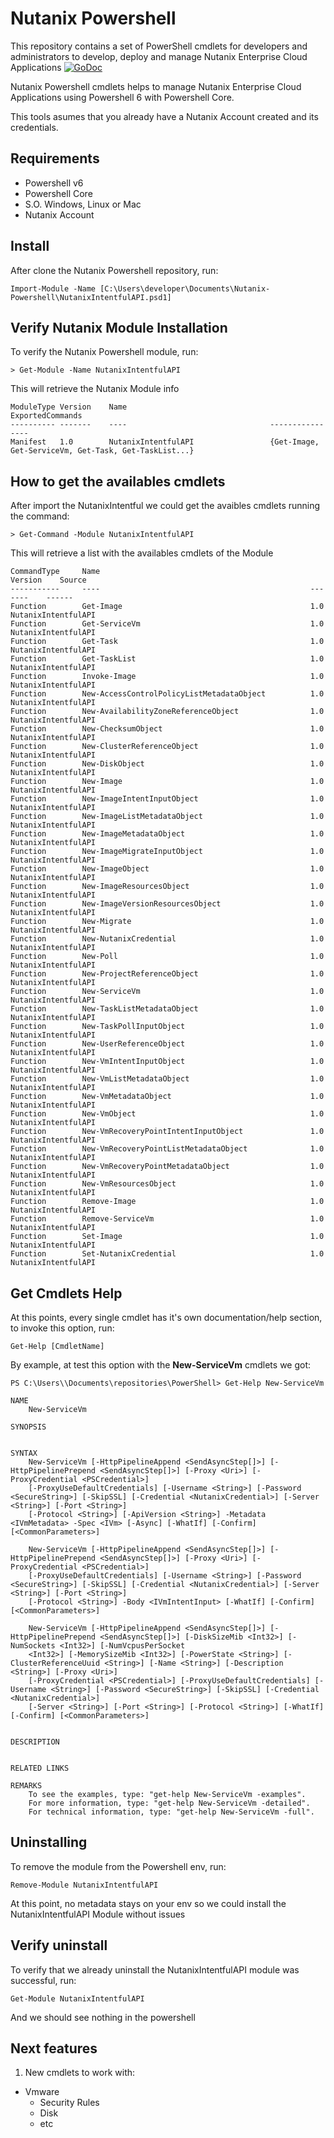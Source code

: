 # Nutanix Powershell

This repository contains a set of PowerShell cmdlets for developers and administrators to develop, deploy and manage Nutanix Enterprise Cloud Applications
[![GoDoc](https://godoc.org/github.com/tools/godep?status.svg)](https://developer.nutanix.com/reference/prism_central/v3/)

Nutanix Powershell cmdlets helps to manage Nutanix Enterprise Cloud Applications using Powershell 6 with Powershell Core.

This tools asumes that you already have a Nutanix Account created and its credentials.

## Requirements

 - Powershell v6
 - Powershell Core
 - S.O. Windows, Linux or Mac
 - Nutanix Account

## Install

After clone the Nutanix Powershell repository, run:

```console
Import-Module -Name [C:\Users\developer\Documents\Nutanix-Powershell\NutanixIntentfulAPI.psd1]
```

## Verify Nutanix Module Installation

To verify the Nutanix Powershell module, run:

```console
> Get-Module -Name NutanixIntentfulAPI
```

This will retrieve the Nutanix Module info

``` console
ModuleType Version    Name                                ExportedCommands
---------- -------    ----                                ----------------
Manifest   1.0        NutanixIntentfulAPI                 {Get-Image, Get-ServiceVm, Get-Task, Get-TaskList...}
```

## How to get the availables cmdlets

After import the NutanixIntentful we could get the avaibles cmdlets running the command:

```console
> Get-Command -Module NutanixIntentfulAPI
```

This will retrieve a list with the availables cmdlets of the Module

``` console
CommandType     Name                                               Version    Source
-----------     ----                                               -------    ------
Function        Get-Image                                          1.0        NutanixIntentfulAPI
Function        Get-ServiceVm                                      1.0        NutanixIntentfulAPI
Function        Get-Task                                           1.0        NutanixIntentfulAPI
Function        Get-TaskList                                       1.0        NutanixIntentfulAPI
Function        Invoke-Image                                       1.0        NutanixIntentfulAPI
Function        New-AccessControlPolicyListMetadataObject          1.0        NutanixIntentfulAPI
Function        New-AvailabilityZoneReferenceObject                1.0        NutanixIntentfulAPI
Function        New-ChecksumObject                                 1.0        NutanixIntentfulAPI
Function        New-ClusterReferenceObject                         1.0        NutanixIntentfulAPI
Function        New-DiskObject                                     1.0        NutanixIntentfulAPI
Function        New-Image                                          1.0        NutanixIntentfulAPI
Function        New-ImageIntentInputObject                         1.0        NutanixIntentfulAPI
Function        New-ImageListMetadataObject                        1.0        NutanixIntentfulAPI
Function        New-ImageMetadataObject                            1.0        NutanixIntentfulAPI
Function        New-ImageMigrateInputObject                        1.0        NutanixIntentfulAPI
Function        New-ImageObject                                    1.0        NutanixIntentfulAPI
Function        New-ImageResourcesObject                           1.0        NutanixIntentfulAPI
Function        New-ImageVersionResourcesObject                    1.0        NutanixIntentfulAPI
Function        New-Migrate                                        1.0        NutanixIntentfulAPI
Function        New-NutanixCredential                              1.0        NutanixIntentfulAPI
Function        New-Poll                                           1.0        NutanixIntentfulAPI
Function        New-ProjectReferenceObject                         1.0        NutanixIntentfulAPI
Function        New-ServiceVm                                      1.0        NutanixIntentfulAPI
Function        New-TaskListMetadataObject                         1.0        NutanixIntentfulAPI
Function        New-TaskPollInputObject                            1.0        NutanixIntentfulAPI
Function        New-UserReferenceObject                            1.0        NutanixIntentfulAPI
Function        New-VmIntentInputObject                            1.0        NutanixIntentfulAPI
Function        New-VmListMetadataObject                           1.0        NutanixIntentfulAPI
Function        New-VmMetadataObject                               1.0        NutanixIntentfulAPI
Function        New-VmObject                                       1.0        NutanixIntentfulAPI
Function        New-VmRecoveryPointIntentInputObject               1.0        NutanixIntentfulAPI
Function        New-VmRecoveryPointListMetadataObject              1.0        NutanixIntentfulAPI
Function        New-VmRecoveryPointMetadataObject                  1.0        NutanixIntentfulAPI
Function        New-VmResourcesObject                              1.0        NutanixIntentfulAPI
Function        Remove-Image                                       1.0        NutanixIntentfulAPI
Function        Remove-ServiceVm                                   1.0        NutanixIntentfulAPI
Function        Set-Image                                          1.0        NutanixIntentfulAPI
Function        Set-NutanixCredential                              1.0        NutanixIntentfulAPI
```

## Get Cmdlets Help

At this points, every single cmdlet has it's own documentation/help section, to invoke this option, run:

``` console
Get-Help [CmdletName]
```

By example, at test this option with the **New-ServiceVm** cmdlets we got:

```console
PS C:\Users\\Documents\repositories\PowerShell> Get-Help New-ServiceVm

NAME
    New-ServiceVm

SYNOPSIS


SYNTAX
    New-ServiceVm [-HttpPipelineAppend <SendAsyncStep[]>] [-HttpPipelinePrepend <SendAsyncStep[]>] [-Proxy <Uri>] [-ProxyCredential <PSCredential>]
    [-ProxyUseDefaultCredentials] [-Username <String>] [-Password <SecureString>] [-SkipSSL] [-Credential <NutanixCredential>] [-Server <String>] [-Port <String>]
    [-Protocol <String>] [-ApiVersion <String>] -Metadata <IVmMetadata> -Spec <IVm> [-Async] [-WhatIf] [-Confirm] [<CommonParameters>]

    New-ServiceVm [-HttpPipelineAppend <SendAsyncStep[]>] [-HttpPipelinePrepend <SendAsyncStep[]>] [-Proxy <Uri>] [-ProxyCredential <PSCredential>]
    [-ProxyUseDefaultCredentials] [-Username <String>] [-Password <SecureString>] [-SkipSSL] [-Credential <NutanixCredential>] [-Server <String>] [-Port <String>]
    [-Protocol <String>] -Body <IVmIntentInput> [-WhatIf] [-Confirm] [<CommonParameters>]

    New-ServiceVm [-HttpPipelineAppend <SendAsyncStep[]>] [-HttpPipelinePrepend <SendAsyncStep[]>] [-DiskSizeMib <Int32>] [-NumSockets <Int32>] [-NumVcpusPerSocket
    <Int32>] [-MemorySizeMib <Int32>] [-PowerState <String>] [-ClusterReferenceUuid <String>] [-Name <String>] [-Description <String>] [-Proxy <Uri>]
    [-ProxyCredential <PSCredential>] [-ProxyUseDefaultCredentials] [-Username <String>] [-Password <SecureString>] [-SkipSSL] [-Credential <NutanixCredential>]
    [-Server <String>] [-Port <String>] [-Protocol <String>] [-WhatIf] [-Confirm] [<CommonParameters>]


DESCRIPTION


RELATED LINKS

REMARKS
    To see the examples, type: "get-help New-ServiceVm -examples".
    For more information, type: "get-help New-ServiceVm -detailed".
    For technical information, type: "get-help New-ServiceVm -full".
```

## Uninstalling

To remove the module from the Powershell env, run:

```console
Remove-Module NutanixIntentfulAPI
```

At this point, no metadata stays on your env so we could install the NutanixIntentfulAPI Module without issues

## Verify uninstall

To verify that we already uninstall the NutanixIntentfulAPI module was successful, run:

``` console
Get-Module NutanixIntentfulAPI
```

And we should see nothing in the powershell

## Next features

 1. New cmdlets to work with:
   - Vmware
	 - Security Rules
	 - Disk
	 - etc
